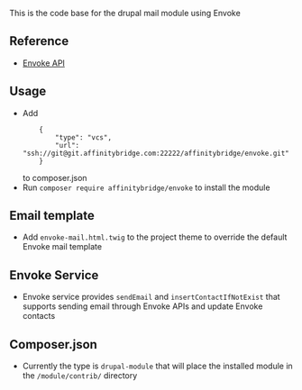 This is the code base for the drupal mail module using Envoke

## Reference
- [Envoke API](https://support.envoke.com/en/collections/545624-api)

## Usage
- Add
    ```
        {
            "type": "vcs",
            "url": "ssh://git@git.affinitybridge.com:22222/affinitybridge/envoke.git"
        }
    ```
    to composer.json
- Run `composer require affinitybridge/envoke` to install the module

## Email template
- Add `envoke-mail.html.twig` to the project theme to override the default Envoke mail template

## Envoke Service
- Envoke service provides `sendEmail` and `insertContactIfNotExist` that supports sending email through Envoke APIs and update Envoke contacts

## Composer.json
- Currently the type is `drupal-module` that will place the installed module in the `/module/contrib/` directory
